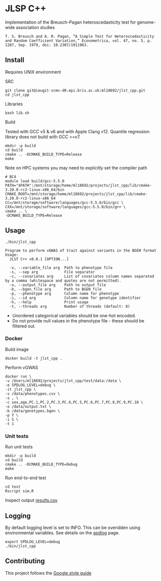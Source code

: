 # JLSP C++

Implementation of the Breusch-Pagan heteroscedasticity test for genome-wide association studies

```
T. S. Breusch and A. R. Pagan, “A Simple Test for Heteroscedasticity and Random Coefficient Variation,” Econometrica, vol. 47, no. 5, p. 1287, Sep. 1979, doi: 10.2307/1911963.
```

## Install

Requires UNIX environment

SRC

```shell
git clone git@ieugit-scmv-d0.epi.bris.ac.uk:ml18692/jlst_cpp.git
cd jlst_cpp
```

Libraries

```shell
bash lib.sh
```

Build

Tested with GCC v5 & v6 and with Apple Clang v12. Quantile regression library does not build with GCC >=v7.

```shell
mkdir -p build
cd build
cmake .. -DCMAKE_BUILD_TYPE=Release
make
```

Note on HPC systems you may need to explicitly set the compiler path

```shell
# BC4
module load build/gcc-5.5.0
PATH="$PATH":/mnt/storage/home/ml18692/projects/jlst_cpp/lib/cmake-3.20.0-rc2-linux-x86_64/bin
CMAKE_ROOT=/mnt/storage/home/ml18692/projects/jlst_cpp/lib/cmake-3.20.0-rc2-linux-x86_64
CC=/mnt/storage/software/languages/gcc-5.5.0/bin/gcc \
CXX=/mnt/storage/software/languages/gcc-5.5.0/bin/g++ \
cmake .. \
-DCMAKE_BUILD_TYPE=Release
```

## Usage

```shell
./bin/jlst_cpp

Program to perform vGWAS of trait against variants in the BGEN format
Usage:
  JLST C++ v0.0.1 [OPTION...]

  -v, --variable_file arg  Path to phenotype file
  -s, --sep arg            File separator
  -c, --covariates arg     List of covariates column names separated by a comma (whitespace and quotes are not permitted).
  -o, --output_file arg    Path to output file
  -b, --bgen_file arg      Path to BGEN file
  -p, --phenotype arg      Column name for phenotype
  -i, --id arg             Column name for genotype identifier
  -h, --help               Print usage
  -t, --threads arg        Number of threads (default: 8)
```

- Unordered categorical variables should be one-hot encoded.
- Do not provide null values in the phenotype file - these should be filtered out.

### Docker

Build image

```shell
docker build -t jlst_cpp .
```

Perform vGWAS

```shell
docker run \
-v /Users/ml18692/projects/jlst_cpp/test/data:/data \
-e SPDLOG_LEVEL=debug \
-it jlst_cpp \
-v /data/phenotypes.csv \
-s , \
-c sex,age,PC.1,PC.2,PC.3,PC.4,PC.5,PC.6,PC.7,PC.8,PC.9,PC.10 \
-o /data/output.txt \
-b /data/genotypes.bgen \
-p Y \
-i S \
-t 1
```

### Unit tests

Run unit tests

```shell
mkdir -p build
cd build
cmake .. -DCMAKE_BUILD_TYPE=Debug
make
```

Run end-to-end test

```shell
cd test
Rscript sim.R
```

Inspect output [results.csv](./test/data/results.csv)

## Logging

By default logging level is set to INFO. This can be overidden using environmental variables. See details on
the [spdlog](https://github.com/gabime/spdlog#load-log-levels-from-env-variable-or-from-argv) page.

```shell
export SPDLOG_LEVEL=debug
./bin/jlst_cpp
```

## Contributing

This project follows the [Google style guide](https://google.github.io/styleguide/cppguide.html)